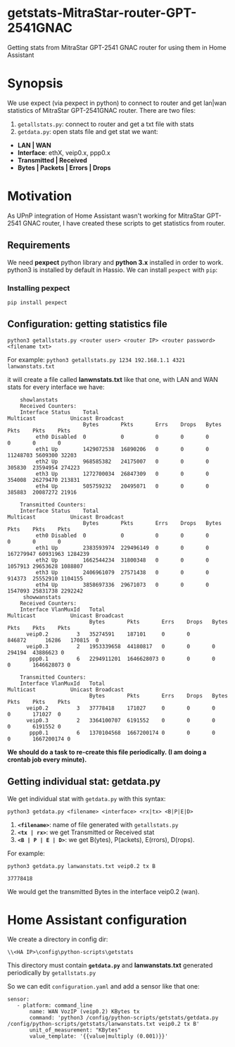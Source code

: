 # getstats-MitraStar-router-GPT-2541GNAC
Getting stats from MitraStar GPT-2541 GNAC router for using them in Home Assistant

# Synopsis
We use expect (via pexpect in python) to connect to router and get lan|wan statistics of MitraStar GPT-2541GNAC router. There are two files:
1. `getallstats.py`: connect to router and get a txt file with stats
1. `getdata.py`: open stats file and get stat we want: 
* **LAN | WAN**
* **Interface**: ethX, veip0.x, ppp0.x
* **Transmitted | Received**
* **Bytes | Packets | Errors | Drops**

# Motivation
As UPnP integration of Home Assistant wasn't working for MitraStar GPT-2541 GNAC router, I have created these scripts to get statistics from router.

## Requirements
We need **pexpect** python library and **python 3.x** installed in order to work. python3 is installed by default in Hassio. We can install `pexpect` with `pip`:
### Installing pexpect
`pip install pexpect`

## Configuration: getting statistics file

`python3 getallstats.py <router user> <router IP> <router password> <filename txt>`

For example:
`python3 getallstats.py 1234 192.168.1.1 4321 lanwanstats.txt`

it will create a file called **lanwnstats.txt** like that one, with LAN and WAN stats for every interface we have:

        showlanstats
        Received Counters:
        Interface Status    Total                                  Multicast           Unicast Broadcast
                            Bytes       Pkts       Errs    Drops   Bytes       Pkts    Pkts    Pkts
             eth0 Disabled  0           0          0       0       0           0       0       0      
             eth1 Up        1429072538  16890206   0       0       0           11248703 5609300 32203  
             eth2 Up        968585382   24175007   0       0       0           305830  23594954 274223 
             eth3 Up        1272700034  26847309   0       0       0           354008  26279470 213831 
             eth4 Up        505759232   20495071   0       0       0           385883  20087272 21916  

        Transmitted Counters:
        Interface Status    Total                                  Multicast           Unicast Broadcast
                            Bytes       Pkts       Errs    Drops   Bytes       Pkts    Pkts    Pkts
             eth0 Disabled  0           0          0       0       0           0       0       0      
             eth1 Up        2383593974  229496149  0       0       0           167279947 60931963 1284239
             eth2 Up        1662544234  31800348   0       0       0           1057913 29653628 1088807
             eth3 Up        2406961079  27571438   0       0       0           914373  25552910 1104155
             eth4 Up        3858697336  29671073   0       0       0           1547093 25831738 2292242
         showwanstats
        Received Counters:
        Interface VlanMuxId   Total                                  Multicast           Unicast Broadcast
                              Bytes       Pkts       Errs    Drops   Bytes       Pkts    Pkts    Pkts
          veip0.2         3   35274591    187101     0       0       846872      16286   170815  0      
          veip0.3         2   1953339658  44180817   0       0       0           294194  43886623 0      
           ppp0.1         6   2294911201  1646628073 0       0       0           0       1646628073 0      

        Transmitted Counters:
        Interface VlanMuxId   Total                                  Multicast           Unicast Broadcast
                              Bytes       Pkts       Errs    Drops   Bytes       Pkts    Pkts    Pkts
          veip0.2         3   37778418    171027     0       0       0           0       171027  0      
          veip0.3         2   3364100707  6191552    0       0       0           0       6191552 0      
           ppp0.1         6   1370104568  1667200174 0       0       0           0       1667200174 0
           
**We should do a task to re-create this file periodically. (I am doing a crontab job every minute).**

## Getting individual stat: getdata.py
We get individual stat with `getdata.py` with this syntax:

`python3 getdata.py <filename> <interface> <rx|tx> <B|P|E|D>`

1. **`<filename>`**: name of file generated with `getallstats.py`
1. **`<tx | rx>`**: we get Transmitted or Received stat
1. **`<B | P | E | D>`**: we get B(ytes), P(ackets), E(rrors), D(rops).

For example:

`python3 getdata.py lanwanstats.txt veip0.2 tx B`

 `37778418` 

We would get the transmitted Bytes in the interface veip0.2 (wan).

# Home Assistant configuration
We create a directory in config dir: 

`\\<HA IP>\config\python-scripts\getstats`

This directory must contain **`getdata.py`** and **lanwanstats.txt** generated periodically by `getallstats.py`

So we can edit `configuration.yaml` and add a sensor like that one:

    sensor:
       - platform: command_line
           name: WAN VozIP (veip0.2) KBytes tx
           command: 'python3 /config/python-scripts/getstats/getdata.py /config/python-scripts/getstats/lanwanstats.txt veip0.2 tx B'
           unit_of_measurement: "KBytes"
           value_template: '{{value|multiply (0.001)}}'


